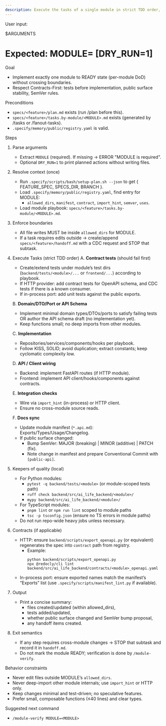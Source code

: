 ```yaml
---
description: Execute the tasks of a single module in strict TDD order, touching only its allowed_dirs. Produce code, tests, and docs-sync required to reach the module’s Definition of Done.
---
```


User input:

$ARGUMENTS
# Expected: MODULE=<module-id> [DRY_RUN=1]

Goal
- Implement exactly one module to READY state (per-module DoD) without crossing boundaries.
- Respect Contracts-First: tests before implementation, public surface stability, SemVer rules.

Preconditions
- `specs/<feature>/plan.md` exists (run /plan before this).
- `specs/<feature>/tasks.by-module/<MODULE>.md` exists (generated by /tasks or /fanout-tasks).
- `.specify/memory/public/registry.yaml` is valid.

Steps

1) Parse arguments
   - Extract `MODULE` (required). If missing → ERROR "MODULE is required".
   - Optional `DRY_RUN=1` to print planned actions without writing files.

2) Resolve context (once)
   - Run `.specify/scripts/bash/setup-plan.sh --json` to get { FEATURE_SPEC, SPECS_DIR, BRANCH }.
   - Load `.specify/memory/public/registry.yaml`, find entry for MODULE:
     * `allowed_dirs`, `manifest`, `contract`, `import_hint`, `semver`, `uses`.
   - Load module playbook: `specs/<feature>/tasks.by-module/<MODULE>.md`.

3) Enforce boundaries
   - All file writes MUST be inside `allowed_dirs` for MODULE.
   - If a task requires edits outside → create/append `specs/<feature>/handoff.md` with a CDC request and STOP that subtask.

4) Execute Tasks (strict TDD order)
   A. **Contract tests** (should fail first)
      - Create/extend tests under module’s test dirs (`backend/tests/<module>/...` or `frontend/...`) according to playbook.
      - If HTTP provider: add contract tests for OpenAPI schema, and CDC tests if there is a known consumer.
      - If in-process port: add unit tests against the public exports.

   B. **Domain/DTO/Port or API Schema**
      - Implement minimal domain types/DTOs/ports to satisfy failing tests OR author the API schema draft (no implementation yet).
      - Keep functions small; no deep imports from other modules.

   C. **Implementation**
      - Repositories/services/components/hooks per playbook.
      - Follow KISS, SOLID; avoid duplication; extract constants; keep cyclomatic complexity low.

   D. **API / Client wiring**
      - Backend: implement FastAPI routes (if HTTP module).
      - Frontend: implement API client/hooks/components against contracts.

   E. **Integration checks**
      - Wire via `import_hint` (in-process) or HTTP client.
      - Ensure no cross-module source reads.

   F. **Docs sync**
      - Update module manifest (`*.api.md`): Exports/Types/Usage/Changelog.
      - If public surface changed:
        * Bump SemVer: MAJOR (breaking) | MINOR (additive) | PATCH (fix).
        * Note change in manifest and prepare Conventional Commit with `[public-api]`.

5) Keepers of quality (local)
   - For Python modules:
     * `pytest -q backend/tests/<module>` (or module-scoped tests path)
     * `ruff check backend/src/ai_life_backend/<module>/`
     * `mypy backend/src/ai_life_backend/<module>/`
   - For TypeScript modules:
     * `pnpm lint` or `npm run lint` scoped to module paths
     * `tsc -p tsconfig.json` (ensure no TS errors in module paths)
   - Do not run repo-wide heavy jobs unless necessary.

6) Contracts (if applicable)
   - HTTP: ensure `backend/scripts/export_openapi.py` (or equivalent) regenerates the spec into `contract` path from registry.
     * Example:
       ```
       python backend/scripts/export_openapi.py
       npx @redocly/cli lint backend/src/ai_life_backend/contracts/<module>_openapi.yaml
       ```
   - In-process port: ensure exported names match the manifest’s “Exports” list (use `.specify/scripts/manifest_lint.py` if available).

7) Output
   - Print a concise summary:
     * files created/updated (within allowed_dirs),
     * tests added/updated,
     * whether public surface changed and SemVer bump proposal,
     * any handoff items created.

8) Exit semantics
   - If any step requires cross-module changes → STOP that subtask and record it in `handoff.md`.
   - Do not mark the module READY; verification is done by `/module-verify`.

Behavior constraints
- Never edit files outside MODULE’s `allowed_dirs`.
- Never deep-import other module internals; use `import_hint` or HTTP only.
- Keep changes minimal and test-driven; no speculative features.
- Prefer small, composable functions (≤40 lines) and clear types.

Suggested next command
- `/module-verify MODULE=<MODULE>`
